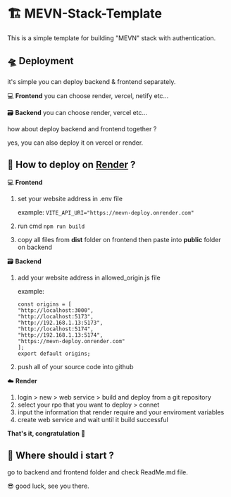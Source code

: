 # 🏗️ MEVN-Stack-Template

This is a simple template for building "MEVN" stack with authentication.

## 🛸 Deployment

it's simple you can deploy backend & frontend separately.

💻 **Frontend** you can choose render, vercel, netify etc...

🗃️ **Backend** you can choose render, vercel etc...

how about deploy backend and frontend together ?

yes, you can also deploy it on vercel or render.

## 🤔 How to deploy on [Render](https://render.com/) ?

💻 **Frontend**

1. set your website address in .env file

   example: `VITE_API_URI="https://mevn-deploy.onrender.com"`

2. run cmd `npm run build `
3. copy all files from **dist** folder on frontend then paste into **public** folder on backend

🗃️ **Backend**

1.  add your website address in allowed_origin.js file

    example:

    ```
    const origins = [
    "http://localhost:3000",
    "http://localhost:5173",
    "http://192.168.1.13:5173",
    "http://localhost:5174",
    "http://192.168.1.13:5174",
    "https://mevn-deploy.onrender.com"
    ];
    export default origins;
    ```

2.  push all of your source code into github

☁️ **Render**

1. login > new > web service > build and deploy from a git repository
2. select your rpo that you want to deploy > connet
3. input the information that render require and your enviroment variables
4. create web service and wait until it build successful

**That's it, congratulation** 🥳

## 🤔 Where should i start ?

go to backend and frontend folder and check ReadMe.md file.

😎 good luck, see you there.
